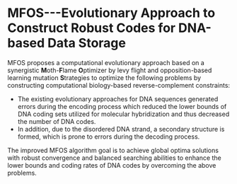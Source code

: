 # MFOS---Evolutionary Approach to Construct Robust Codes for DNA-based Data Storage 

MFOS proposes a computational evolutionary approach based on a synergistic **M**oth-**F**lame **O**ptimizer by levy flight and opposition-based learning mutation **S**trategies to optimize the following problems by constructing computational biology-based reverse-complement constraints:

- The existing evolutionary approaches for DNA sequences generated errors during the encoding process which reduced the lower bounds of DNA coding sets utilized for molecular hybridization and thus decreased the number of DNA codes. 
- In addition, due to the disordered DNA strand, a secondary structure is formed, which is prone to errors during the decoding process. 

The improved MFOS algorithm goal is to achieve global optima solutions with robust convergence and balanced searching abilities to enhance the lower bounds and coding rates of DNA codes by overcoming the above problems.
